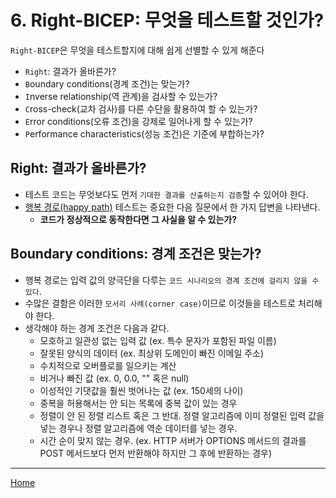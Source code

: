 # 6. Right-BICEP: 무엇을 테스트할 것인가?

`Right-BICEP`은 무엇을 테스트할지에 대해 쉽게 선별할 수 있게 해준다
- `Right`: 결과가 올바른가?
- `B`oundary conditions(경계 조건)는 맞는가?
- `I`nverse relationship(역 관계)을 검사할 수 있는가?
- `C`ross-check(교차 검사)를 다른 수단을 활용하여 할 수 있는가?
- `E`rror conditions(오류 조건)을 강제로 일어나게 할 수 있는가?
- `P`erformance characteristics(성능 조건)은 기준에 부합하는가?


## Right: 결과가 올바른가?

- 테스트 코드는 무엇보다도 먼저 `기대한 결과를 산출하는지 검증`할 수 있어야 한다.
- [행복 경로(happy path)](https://en.wikipedia.org/wiki/Happy_path) 테스트는 중요한 다음 질문에서 한 가지 답변을 나타낸다.
  - **코드가 정상적으로 동작한다면 그 사실을 알 수 있는가?**


## Boundary conditions: 경계 조건은 맞는가?

- 행복 경로는 입력 값의 양극단을 다루는 `코드 시나리오의 경계 조건에 걸리지 않을 수 있다`.
- 수많은 결함은 이러한 `모서리 사례(corner case)`이므로 이것들을 테스트로 처리해야 한다.
- 생각해야 하는 경계 조건은 다음과 같다.
  - 모호하고 일관성 없는 입력 값 (ex. 특수 문자가 포함된 파일 이름)
  - 잘못된 양식의 데이터 (ex. 최상위 도메인이 빠진 이메일 주소)
  - 수치적으로 오버플로를 일으키는 계산
  - 비거나 빠진 값 (ex. 0, 0.0, "" 혹은 null)
  - 이성적인 기댓값을 훨씬 벗어나는 값 (ex. 150세의 나이)
  - 중복을 허용해서는 안 되는 목록에 중복 값이 있는 경우
  - 정렬이 안 된 정렬 리스트 혹은 그 반대. 정렬 알고리즘에 이미 정렬된 입력 값을 넣는 경우나 정렬 알고리즘에 역순 데이터를 넣는 경우.
  - 시간 순이 맞지 않는 경우. (ex. HTTP 서버가 OPTIONS 메서드의 결과를 POST 메서드보다 먼저 반환해야 하지만 그 후에 반환하는 경우)

---
[Home](../README.md)
